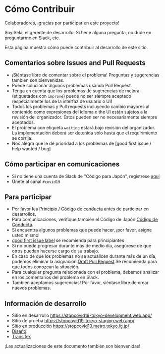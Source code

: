 # Cómo Contribuir

Colaboradores, ¡gracias por participar en este proyecto!

Soy Seki, el gerente de desarrollo. Si tiene alguna pregunta, no dude en preguntarme en Slack, etc.

Esta página muestra cómo puede contribuir al desarrollo de este sitio.

## Comentarios sobre Issues and Pull Requests

- ¡Siéntase libre de comentar sobre el problema! Preguntas y sugerencias también son bienvenidas.
- Puede solucionar algunos problemas usando Pull Request.
- Tenga en cuenta que los problemas de sugerencias de mejora (etiquetados con `improve`)
  puede no ser siempre aceptado (especialmente los de la interfaz de usuario o UI)
- Todos los problemas y Pull requests incluyendo cambio mayores al contenido como expresiones del idioma o the UI están sujetos a la revisión del organizador. Éstos pueden ser no necesariamente siempre aceptados.
- El problema con etiqueta `waiting` estará bajo revisión del organizador. La implementación deberá ser detenida sólo hasta que el requirimiento se corrija.
- Nos alegra que le dé prioridad a los problemas de [good first issue / help wanted / bug]

## Cómo participar en comunicaciones

- Si no tiene una cuenta de Slack de "Código para Japón", regístrese [aquí](https://cfjslackin.herokuapp.com/)
- Únete al canal `#covid19`

## Para participar

- Por favor lea [Principio / Código de conducta](./CODE_OF_CONDUCT.md) antes de participar en desarrollos.
- Para comunicaciones, verifique también el Código de Japón [Código de Conducta](https://github.com/codeforjapan/codeofconduct).
- Si encuentra algunos problemas que puede hacer, ¡por favor, asigne usted mismo!
- [good first issue label](https://github.com/tokyo-metropolitan-gov/covid19/issues?q=is%3Aissue+is%3Aopen+label%3A%22good+first+issue%22) se recomienda para principiantes
- Si no puede progresar durante más de medio día, asegúrese de que otros puedan hacerse cargo de su trabajo.
- En caso de que los problemas no se actualicen durante más de un día, podemos eliminar la asignación.[Draft Pull Request](https://help.github.com/en/github/collaborating-with-issues-and-pull-requests/about-pull-requests#draft-pull-requests) Se recomienda para que todos conozcan la situación.
- Para cualquier pregunta relacionada con el problema, debemos analizar en los comentarios del problema en Slack.
- También aceptamos sugerencias! Por favor, siéntase libre de crear nuevos problemas.

## Información de desarrollo

- Sitio en desarrollo https://stopcovid19-tokyo-development.web.app/
- Sitio de prueba https://stopcovid19-tokyo-staging.web.app/
- Sitio en producción https://stopcovid19.metro.tokyo.lg.jp/
- [Diseño](https://www.figma.com/file/V7vt80p2gauhdgTZeVNbgj/UI%E3%83%87%E3%82%B6%E3%82%A4%E3%83%B3?node-id=121%3A156)
- [Transifex](https://www.transifex.com/stopcovid19-tokyo/stopcovid19tokyo)

¡Las actualizaciones de este documento también son bienvenidas!
